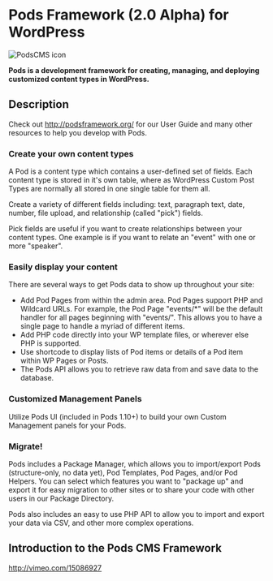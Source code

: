 # Pods Framework (2.0 Alpha) for WordPress
![PodsCMS icon](http://podsframework.org/wp-content/themes/pods/images/logo-pods-header.png)

**Pods is a development framework for creating, managing, and deploying customized content types in WordPress.**

## Description

Check out <http://podsframework.org/> for our User Guide and many other resources to help you develop with Pods.

### Create your own content types

A Pod is a content type which contains a user-defined set of fields. Each content type is stored in it's own table, where as WordPress Custom Post Types are normally all stored in one single table for them all.

Create a variety of different fields including: text, paragraph text, date, number, file upload, and relationship (called "pick") fields.

Pick fields are useful if you want to create relationships between your content types. One example is if you want to relate an "event" with one or more "speaker".

### Easily display your content

There are several ways to get Pods data to show up throughout your site:

* Add Pod Pages from within the admin area. Pod Pages support PHP and Wildcard URLs. For example, the Pod Page "events/*" will be the default handler for all pages beginning with "events/". This allows you to have a single page to handle a myriad of different items.
* Add PHP code directly into your WP template files, or wherever else PHP is supported.
* Use shortcode to display lists of Pod items or details of a Pod item within WP Pages or Posts.
* The Pods API allows you to retrieve raw data from and save data to the database.

### Customized Management Panels

Utilize Pods UI (included in Pods 1.10+) to build your own Custom Management panels for your Pods.

### Migrate!

Pods includes a Package Manager, which allows you to import/export Pods (structure-only, no data yet), Pod Templates, Pod Pages, and/or Pod Helpers. You can select which features you want to "package up" and export it for easy migration to other sites or to share your code with other users in our Package Directory.

Pods also includes an easy to use PHP API to allow you to import and export your data via CSV, and other more complex operations.

## Introduction to the Pods CMS Framework

<http://vimeo.com/15086927>
